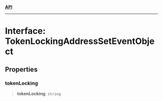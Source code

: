 [**API**](../../../README.md)

***

# Interface: TokenLockingAddressSetEventObject

## Properties

### tokenLocking

> **tokenLocking**: `string`
